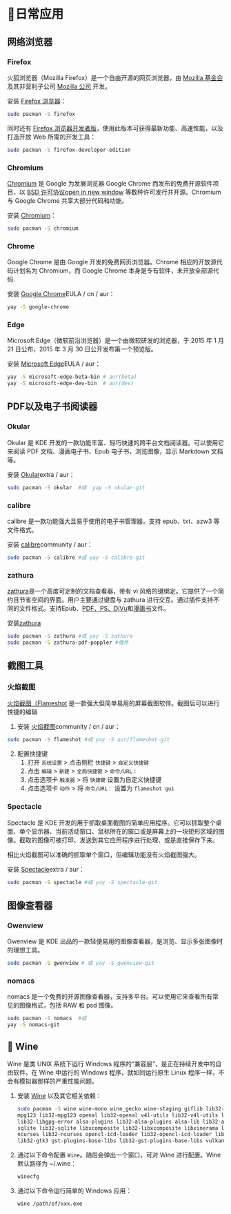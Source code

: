 # 📅日常应用

## 网络浏览器

### Firefox

火狐浏览器（Mozilla Firefox）是一个自由开源的网页浏览器，由 [Mozilla 基金会](https://foundation.mozilla.org/) 及其非营利子公司 [Mozilla 公司](https://www.mozilla.org/zh-CN/about/) 开发。

安装 [Firefox 浏览器](https://archlinux.org/packages/extra/x86_64/firefox/)：

```bash
sudo pacman -S firefox
```

同时还有 [Firefox 浏览器开发者版](https://www.mozilla.org/zh-CN/firefox/developer/)，使用此版本可获得最新功能、高速性能，以及打造开放 Web 所需的开发工具：

```bash
sudo pacman -S firefox-developer-edition
```

### Chromium

[Chromium](https://www.chromium.org/) 是 Google 为发展浏览器 Google Chrome 而发布的免费开源软件项目，以 [BSD 许可协议open in new window](https://chromium.googlesource.com/chromium/src/+/refs/heads/main/LICENSE) 等数种许可发行并开源。Chromium 与 Google Chrome 共享大部分代码和功能。

安装 [Chromium](https://archlinux.org/packages/extra/x86_64/chromium/)：

```bash
sudo pacman -S chromium
```

### Chrome

Google Chrome 是由 Google 开发的免费网页浏览器。Chrome 相应的开放源代码计划名为 Chromium，而 Google Chrome 本身是专有软件，未开放全部源代码.

安装 [Google Chrome](https://aur.archlinux.org/packages/google-chrome/)EULA / cn / aur：

```bash
yay -S google-chrome
```

### Edge

Microsoft Edge（微软前沿浏览器）是一个由微软研发的浏览器，于 2015 年 1 月 21 日公布，2015 年 3 月 30 日公开发布第一个预览版。

安装 [Microsoft Edge](https://aur.archlinux.org/packages/microsoft-edge-stable-bin)EULA / aur：

```bash
yay -S microsoft-edge-beta-bin # aur(beta)
yay -S microsoft-edge-dev-bin  # aur(dev)
```

## PDF以及电子书阅读器

### Okular

Okular 是 KDE 开发的一款功能丰富、轻巧快速的跨平台文档阅读器。可以使用它来阅读 PDF 文档、漫画电子书、Epub 电子书，浏览图像，显示 Markdown 文档等。

安装 [Okular](https://archlinux.org/packages/extra/x86_64/okular/)extra / aur：

```bash
sudo pacman -S okular  #或  yay -S okular-git
```

### calibre

calibre 是一款功能强大且易于使用的电子书管理器。支持 epub、txt、azw3 等文件格式。

安装 [calibre](https://archlinux.org/packages/community/x86_64/calibre/)community / aur：

```bash
sudo pacman -S calibre #或 yay -S calibre-git
```

### zathura

[zathura](https://en.wikipedia.org/wiki/Zathura_(document_viewer))是一个高度可定制的文档查看器，带有 vi 风格的键绑定。它提供了一个简约且节省空间的界面。用户主要通过键盘与 zathura 进行交互。通过插件支持不同的文件格式。支持Epub、[PDF、PS、DjVu](https://wiki.archlinux.org/title/PDF,_PS_and_DjVu)和[漫画书](https://en.wikipedia.org/wiki/Comic_book_archive)文件。

安装[zathura](https://wiki.archlinux.org/title/zathura)

```bash
sudo pacman -S zathura #或 yay -S zathura
sudo pacman -S zathura-pdf-poppler #插件
```

## 截图工具

### 火焰截图

[火焰截图（Flameshot](https://github.com/flameshot-org/flameshot) 是一款强大但简单易用的屏幕截图软件。截图后可以进行快捷的编辑

1. 安装 [火焰截图](https://archlinux.org/packages/community/x86_64/flameshot/)community / cn / aur：

``` bash
sudo pacman -S flameshot #或 yay -S aur/flameshot-git
```

2. 配置快捷键
   1. 打开 `系统设置` > 点击侧栏 `快捷键` > `自定义快捷键`
   2. 点击 `编辑` > `新建` > `全局快捷键` > `命令/URL：`
   3. 点击选项卡 `触发器` > 将 `快捷键` 设置为自定义快捷键
   4. 点击选项卡 `动作` > 将 `命令/URL：` 设置为 `flameshot gui`

### Spectacle

Spectacle 是 KDE 开发的用于抓取桌面截图的简单应用程序。它可以抓取整个桌面、单个显示器、当前活动窗口、鼠标所在的窗口或是屏幕上的一块矩形区域的图像。截取的图像可被打印、发送到其它应用程序进行处理、或是直接保存下来。

相比火焰截图可以准确的抓取单个窗口，但编辑功能没有火焰截图强大。

安装 [Spectacle](https://archlinux.org/packages/extra/x86_64/spectacle/)extra / aur：

```bash
sudo pacman -S spectacle #或 yay -S spectacle-git
```

## 图像查看器

### Gwenview

Gwenview 是 KDE 出品的一款轻便易用的图像查看器，是浏览、显示多张图像时的理想工具。

```bash
sudo pacman -S gwenview # 或 yay -S gwenview-git
```

### nomacs

nomacs 是一个免费的开源图像查看器，支持多平台。可以使用它来查看所有常见的图像格式，包括 RAW 和 psd 图像。

```bash
sudo pacman -S nomacs  #或
yay -S nomacs-git
```

## 🍷 Wine

Wine 是类 UNIX 系统下运行 Windows 程序的“兼容层”，是正在持续开发中的自由软件。在 Wine 中运行的 Windows 程序，就如同运行原生 Linux 程序一样，不会有模拟器那样的严重性能问题。

1. 安装 [Wine](https://archlinux.org/packages/multilib/x86_64/wine/) 以及其它相关依赖：

   ```bash
   sudo pacman -S wine wine-mono wine_gecko wine-staging giflib lib32-giflib libpng lib32-libpng libldap lib32-libldap gnutls lib32-gnutls \
   mpg123 lib32-mpg123 openal lib32-openal v4l-utils lib32-v4l-utils libpulse lib32-libpulse libgpg-error \
   lib32-libgpg-error alsa-plugins lib32-alsa-plugins alsa-lib lib32-alsa-lib libjpeg-turbo lib32-libjpeg-turbo \
   sqlite lib32-sqlite libxcomposite lib32-libxcomposite libxinerama lib32-libgcrypt libgcrypt lib32-libxinerama \
   ncurses lib32-ncurses opencl-icd-loader lib32-opencl-icd-loader libxslt lib32-libxslt libva lib32-libva gtk3 \
   lib32-gtk3 gst-plugins-base-libs lib32-gst-plugins-base-libs vulkan-icd-loader lib32-vulkan-icd-loader
   ```

2. 通过以下命令配置 `Wine`。随后会弹出一个窗口，可对 Wine 进行配置。Wine 默认路径为 ~/.wine：

   ```bash
   winecfg
   ```

3. 通过以下命令运行简单的 Windows 应用：

   ```bash
   wine /path/of/xxx.exe
   ```

